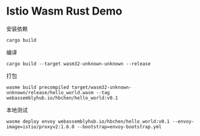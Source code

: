 # Istio Wasm Rust Demo

安装依赖
```shell script
cargo build
```

编译
```shell script
cargo build --target wasm32-unknown-unknown --release
```

打包
```shell script
wasme build precompiled target/wasm32-unknown-unknown/release/hello_world.wasm --tag webassemblyhub.io/hbchen/hello_world:v0.1
```

本地测试
```shell script
wasme deploy envoy webassemblyhub.io/hbchen/hello_world:v0.1 --envoy-image=istio/proxyv2:1.6.0 --bootstrap=envoy-bootstrap.yml
```
